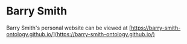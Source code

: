 # Barry Smith

Barry Smith's personal website can be viewed at [https://barry-smith-ontology.github.io/](https://barry-smith-ontology.github.io/) 
